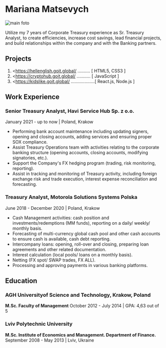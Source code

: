 # Mariana Matsevych

![main foto](img/IMG_1669.jpg)

Utilize my 7 years of Corporate Treasury experience as Sr. Treasury Analyst, to create efficiencies, increase cost savings, lead financial projects, and build relationships within the company and with the Banking partners.
## Projects
1. <https://hellenglish.goit.global/ .......... [ HTML5, CSS3 ]
2. <https://cryptohub.goit.global/ ........... [ JavaScript ]
3. <https://kidslike.goit.global/ ...................[ React.js, Node.js ]

## Work Experience

### Senior Treasury Analyst, Havi Service Hub Sp. z o.o.

January 2021 - up to now | Poland, Krakow

* Performing bank account maintenance including updating signers, opening and closing accounts, adding services and ensuring proper SOX compliance.
* Assist Treasury Operations team with activities relating to the corporate banking structure (opening accounts, closing accounts, modifying signatories, etc.).
* Support the Company's FX hedging program (trading, risk monitoring, reporting).
* Assist in tracking and monitoring of Treasury activity, including foreign exchange risk and trade execution, interest expense reconciliation and forecasting.

### Treasury Analyst, Motorola Solutions Systems Polska

June 2018 - December 2020 | Poland, Krakow

* Cash Management activities: cash position and investments/redemptions (MM funds), reporting on a daily/ weekly/ monthly basis.
* Forecasting of multi-currency global cash pool and other cash accounts to ensure cash is available, cash debt reporting.
* Intercompany loans: opening, roll-over and closing, preparing loan agreements and other related documentation.
* Interest calculation (local pools/ loans on a monthly basis).
* Netting (FX spot/ SWAP trades, FX ALL).
* Processing and approving payments in various banking platforms.
## Education

### AGH Universityof Science and Technology, Krakow, Poland

**M.Sc. Faculty of Management**
October 2012 - July 2014 | GPA: 4,63 out of 5

### Lviv Polytechnic University

**M.Sc. Institute of Economics and Management. Department of Finance.**
September 2008 - May 2013 | Lviv, Ukraine
